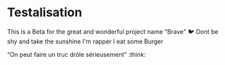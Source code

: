 # Testalisation
This is a Beta for the great and wonderful project name "Brave" :bird:
Dont be shy and take the sunshine
I'm rapper I eat some Burger

“On peut faire un truc drôle sérieusement” :think:

